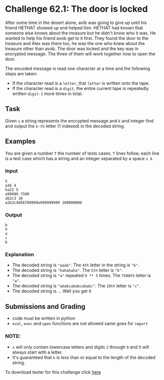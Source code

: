 # Challenge 62.1: The door is locked

After some time in the desert alone, avib was going to give up until his friend HETHAT showed up and helped him. HETHAT had known that someone else knows about the treasure but he didn't know who it was. He wanted to help his friend avob get to it first. They found the door to the treasure and Alex was there too, he was the one who knew about the treasure other than avob. The door was locked and the key was in encrypted message. The three of them will work together now to open the door.

The encoded message is read one character at a time and the following steps are taken:

- If the character read is a `letter`, that `letter` is written onto the tape.
- If the character read is a `digit`, the entire current tape is repeatedly written `digit-1` more times in total.

## Task

Given `s` a string represents the encrypted message and `k` and integer find and output the `k-th` letter (1 indexed) in the decoded string.

## Examples

You are given a number `T` the number of tests cases. `T` lines follow, each line is a test case which has a string and an integer separated by a space `s k`

### Input
```
5
a3b 4
ha22 5
a99999 7500
ab2c3 10
a2b3c4d56789999e999999999 100000000
```

### Output
```
b
h
a
c
b
```

### Explanation 

- The decoded string is `"aaab"`. The `4th` letter in the string is `"b"`.
- The decoded string is `"hahahaha"`.  The `5th` letter is `"h"`.
- The decoded string is `"a"` repeated `9 ** 5` times.  The `7500th` letter is `"a"`.
- The decoded string is `"ababcababcababc"`.  The `10th` letter is `"c"`.
- The decoded string is ... Well you get it


## Submissions and Grading

- code must be written in python
- `eval`, `exec` and `open` functions are not allowed same goes for `import`


### NOTE:

- `s` will only contain lowercase letters and digits `2` through `9` and it will always start with a letter.
- It's guaranteed that `k` is less than or equal to the length of the decoded string.

To download tester for this challenge click [here](https://downgit.github.io/#/home?url=https://github.com/Pomroka/PreviousChallenges/tree/main/Challenge_62_1)